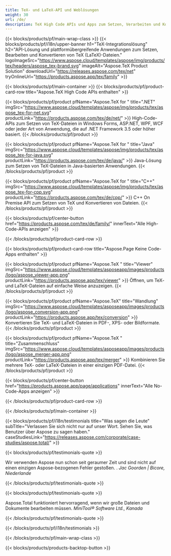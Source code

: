 ```yaml
---
title: TeX- und LaTeX-API und Weblösungen
weight: 30
url: /de/
description: TeX High Code APIs und Apps zum Setzen, Verarbeiten und Konvertieren von TeX-Dokumenten. Diese Lösung unterstützt auch PDF, EPS, SVG und die meisten Bildformate als Ausgabeformate.
---
```


{{< blocks/products/pf/main-wrap-class >}}
{{< blocks/products/pf/i18n/upper-banner h1="TeX-Integrationslösung" h2="API-Lösung und plattformübergreifende Anwendungen zum Setzen, Bearbeiten und Konvertieren von TeX (LaTeX)-Dateien." logoImageSrc="https://www.aspose.cloud/templates/aspose/img/products/tex/headers/aspose_tex-brand.svg" imageAlt="Aspose.TeX Product Solution" downloadUrl="https://releases.aspose.com/tex/net" tryOnlineUrl="https://products.aspose.app/tex/family" >}}

{{< blocks/products/pf/main-container >}}
{{< blocks/products/pf/product-card-row title="Aspose.TeX High Code APIs enthalten" >}}

{{< blocks/products/pf/product pfName="Aspose.TeX for " title=".NET" imgSrc="https://www.aspose.cloud/templates/aspose/img/products/tex/aspose_tex-for-net.svg" productLink="https://products.aspose.com/tex/de/net/" >}}
High-Code-APIs zum Setzen von TeX-Dateien in Windows Forms, ASP.NET, WPF, WCF oder jeder Art von Anwendung, die auf .NET Framework 3.5 oder höher basiert.
{{< /blocks/products/pf/product >}}

{{< blocks/products/pf/product pfName="Aspose.TeX for " title="Java" imgSrc="https://www.aspose.cloud/templates/aspose/img/products/tex/aspose_tex-for-java.svg" productLink="https://products.aspose.com/tex/de/java/" >}}
Java-Lösung zum Setzen von TeX-Dateien in Java-basierten Anwendungen.
{{< /blocks/products/pf/product >}}

{{< blocks/products/pf/product pfName="Aspose.TeX for " title="C++" imgSrc="https://www.aspose.cloud/templates/aspose/img/products/tex/aspose_tex-for-cpp.svg" productLink="https://products.aspose.com/tex/de/cpp/" >}}
C++ On Premise API zum Setzen von TeX und Konvertieren von Dateien.
{{< /blocks/products/pf/product >}}

{{< blocks/products/pf/center-button href="https://products.aspose.com/tex/de/family/" innerText="Alle High-Code-APIs anzeigen" >}}

{{< /blocks/products/pf/product-card-row >}}

{{< blocks/products/pf/product-card-row title="Aspose.Page Keine Code-Apps enthalten" >}}

{{< blocks/products/pf/product pfName="Aspose.TeX " title="Viewer" imgSrc="https://www.aspose.cloud/templates/asposeapp/images/products/logo/aspose_viewer-app.png" productLink="https://products.aspose.app/tex/viewer" >}}
Öffnen, um TeX- und LaTeX-Dateien auf einfache Weise anzuzeigen.
{{< /blocks/products/pf/product >}}

{{< blocks/products/pf/product pfName="Aspose.TeX" title="Wandlung" imgSrc="https://www.aspose.cloud/templates/asposeapp/images/products/logo/aspose_conversion-app.png" productLink="https://products.aspose.app/tex/conversion" >}}
Konvertieren Sie TeX- und LaTeX-Dateien in PDF-, XPS- oder Bildformate.
{{< /blocks/products/pf/product >}}

{{< blocks/products/pf/product pfName="Aspose.TeX " title="Zusammenschluss" imgSrc="https://www.aspose.cloud/templates/asposeapp/images/products/logo/aspose_merger-app.png" productLink="https://products.aspose.app/tex/merger" >}}
Kombinieren Sie mehrere TeX- oder LaTeX-Dateien in einer einzigen PDF-Datei.
{{< /blocks/products/pf/product >}}

{{< blocks/products/pf/center-button href="https://products.aspose.app/page/applications" innerText="Alle No-Code-Apps anzeigen" >}}

{{< /blocks/products/pf/product-card-row >}}

{{< /blocks/products/pf/main-container >}}

{{< blocks/products/pf/i18n/testimonials title="Was sagen die Leute" subTitle="Verlassen Sie sich nicht nur auf unser Wort. Sehen Sie, was Benutzer über Aspose zu sagen haben." caseStudiesLink="https://releases.aspose.com/corporate/case-studies/aspose.total/" >}}

{{< blocks/products/pf/testimonials-quote >}}
<p class="first">
 Wir verwenden Aspose nun schon seit geraumer Zeit und sind nicht auf einen einzigen Aspose-bezogenen Fehler gestoßen. .
 <em>
  Jac Goorden | Bicore, Niederlande
 </em>
</p>

{{< /blocks/products/pf/testimonials-quote >}}

{{< blocks/products/pf/testimonials-quote >}}
<p class="second">
 Aspose.Total funktioniert hervorragend, wenn wir große Dateien und Dokumente bearbeiten müssen.
 <em>
  MiniTool® Software Ltd., Kanada
 </em>
</p>

{{< /blocks/products/pf/testimonials-quote >}}

{{< /blocks/products/pf/i18n/testimonials >}}

{{< /blocks/products/pf/main-wrap-class >}}

{{< blocks/products/products-backtop-button >}}